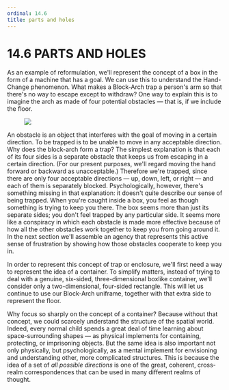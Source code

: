 ```yaml
---
ordinal: 14.6
title: parts and holes
---
```


# 14.6 PARTS AND HOLES 

<p>As an example of reformulation, we'll represent the concept of a box in the form of a machine that has a goal. We can use this to understand the Hand-Change phenomenon. What makes a Block-Arch trap a person's arm so that there's no way to escape except to withdraw? One way to explain this is to imagine the arch as made of four potential obstacles &mdash; that is, if we include the floor.</p>
<figure><img src="/images/ch14/14-11.png"></img></figure>
<p>An obstacle is an object that interferes with the goal of moving in a certain direction. To be trapped is to be unable to move in any acceptable direction. Why does the block-arch form a trap? The simplest explanation is that each of its four sides is a separate obstacle that keeps us from escaping in a certain direction. (For our present purposes, we'll regard moving the hand forward or backward as unacceptable.) Therefore we're trapped, since there are only four acceptable directions &mdash; up, down, left, or right &mdash; and each of them is separately blocked. Psychologically, however, there's something missing in that explanation: it doesn't quite describe our sense of being trapped. When you're caught inside a box, you feel as though something is trying to keep you there. The box seems more than just its separate sides; you don't feel trapped by any particular side. It seems more like a conspiracy in which each obstacle is made more effective because of how all the other obstacles work together to keep you from going around it. In the next section we'll assemble an agency that represents this active sense of frustration by showing how those obstacles cooperate to keep you in.</p>
<p>In order to represent this concept of trap or enclosure, we'll first need a way to represent the idea of a container. To simplify matters, instead of trying to deal with a genuine, six-sided, three-dimensional boxlike container, we'll consider only a two-dimensional, four-sided rectangle. This will let us continue to use our Block-Arch uniframe, together with that extra side to represent the floor.</p>
<p>Why focus so sharply on the concept of a container? Because without that concept, we could scarcely understand the structure of the spatial world. Indeed, every normal child spends a great deal of time learning about space-surrounding shapes &mdash; as physical implements for containing, protecting, or imprisoning objects. But the same idea is also important not only physically, but psychologically, as a mental implement for envisioning and understanding other, more complicated structures. This is because the idea of a set of <em>all possible directions</em> is one of the great, coherent, cross-realm correspondences that can be used in many different realms of thought.</p>